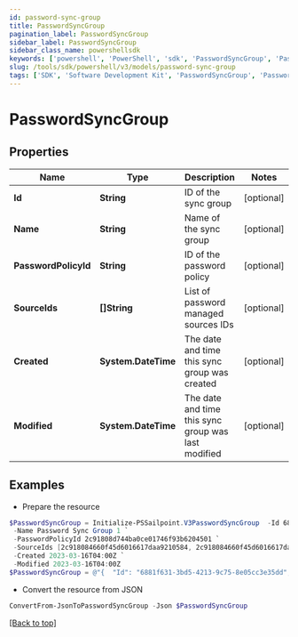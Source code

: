 ```yaml
---
id: password-sync-group
title: PasswordSyncGroup
pagination_label: PasswordSyncGroup
sidebar_label: PasswordSyncGroup
sidebar_class_name: powershellsdk
keywords: ['powershell', 'PowerShell', 'sdk', 'PasswordSyncGroup', 'PasswordSyncGroup'] 
slug: /tools/sdk/powershell/v3/models/password-sync-group
tags: ['SDK', 'Software Development Kit', 'PasswordSyncGroup', 'PasswordSyncGroup']
---
```



# PasswordSyncGroup

## Properties

Name | Type | Description | Notes
------------ | ------------- | ------------- | -------------
**Id** | **String** | ID of the sync group | [optional] 
**Name** | **String** | Name of the sync group | [optional] 
**PasswordPolicyId** | **String** | ID of the password policy | [optional] 
**SourceIds** | **[]String** | List of password managed sources IDs | [optional] 
**Created** | **System.DateTime** | The date and time this sync group was created | [optional] 
**Modified** | **System.DateTime** | The date and time this sync group was last modified | [optional] 

## Examples

- Prepare the resource
```powershell
$PasswordSyncGroup = Initialize-PSSailpoint.V3PasswordSyncGroup  -Id 6881f631-3bd5-4213-9c75-8e05cc3e35dd `
 -Name Password Sync Group 1 `
 -PasswordPolicyId 2c91808d744ba0ce01746f93b6204501 `
 -SourceIds [2c918084660f45d6016617daa9210584, 2c918084660f45d6016617daa9210500] `
 -Created 2023-03-16T04:00Z `
 -Modified 2023-03-16T04:00Z
$PasswordSyncGroup = @"{  "Id": "6881f631-3bd5-4213-9c75-8e05cc3e35dd", "Name": "Password Sync Group 1", "PasswordPolicyId": "2c91808d744ba0ce01746f93b6204501", "SourceIds": ["2c918084660f45d6016617daa9210584", "2c918084660f45d6016617daa9210500"], "Created": "2023-03-16T04:00Z", "Modified": "2023-03-16T04:00Z" }"@
```

- Convert the resource from JSON
```powershell
ConvertFrom-JsonToPasswordSyncGroup -Json $PasswordSyncGroup
```


[[Back to top]](#) 

